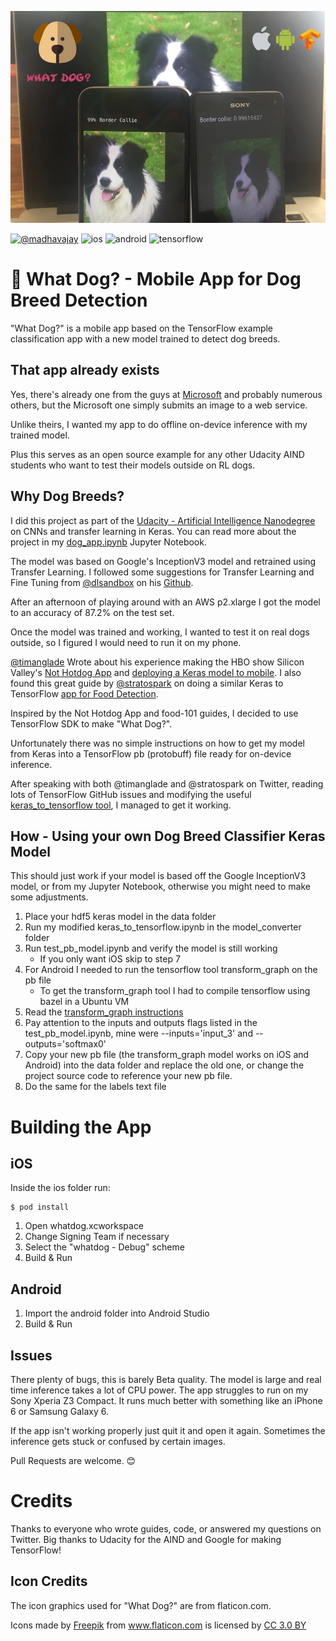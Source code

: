 <p align="center">
  <img src="./images/top.jpg">
</p>

[![@madhavajay](https://img.shields.io/badge/twitter-@madhavajay-blue.svg?style=flat)](http://twitter.com/madhavajay)
![ios](https://img.shields.io/badge/runs_on-ios-lightgrey.svg)
![android](https://img.shields.io/badge/runs_on-android-green.svg)
![tensorflow](https://img.shields.io/badge/built_with-tensorflow-orange.svg)

# 🐶 What Dog? - Mobile App for Dog Breed Detection
"What Dog?" is a mobile app based on the TensorFlow example classification app with a new model trained to detect dog breeds.

## That app already exists
Yes, there's already one from the guys at [Microsoft](https://itunes.apple.com/us/app/what-dog-a-microsoft-garage-project/id1050367912?mt=8) and probably numerous others, but the Microsoft one simply submits an image to a web service.

Unlike theirs, I wanted my app to do offline on-device inference with my trained model.

Plus this serves as an open source example for any other Udacity AIND students who want to test their models outside on RL dogs.

## Why Dog Breeds?
I did this project as part of the [Udacity - Artificial Intelligence Nanodegree](https://github.com/madhavajay/nd889) on CNNs and transfer learning in Keras. You can read more about the project in my [dog_app.ipynb](https://github.com/madhavajay/nd889/blob/dog_classifier/2_deep_learning/4_dog_breed_classifier/dog_app.ipynb) Jupyter Notebook.

The model was based on Google's InceptionV3 model and retrained using Transfer Learning. I followed some suggestions for Transfer Learning and Fine Tuning from [@dlsandbox](https://twitter.com/dlsandbox) on his [Github](https://github.com/DeepLearningSandbox/DeepLearningSandbox/blob/master/transfer_learning/fine-tune.py).

After an afternoon of playing around with an AWS p2.xlarge I got the model to an accuracy of 87.2% on the test set.

Once the model was trained and working, I wanted to test it on real dogs outside, so I figured I would need to run it on my phone.

[@timanglade](https://twitter.com/timanglade) Wrote about his experience making the HBO show Silicon Valley's [Not Hotdog App](https://itunes.apple.com/us/app/not-hotdog/id1212457521?mt=8) and [deploying a Keras model to mobile](https://hackernoon.com/how-hbos-silicon-valley-built-not-hotdog-with-mobile-tensorflow-keras-react-native-ef03260747f3). I also found this great guide by [@stratospark](https://twitter.com/stratospark) on doing a similar Keras to TensorFlow [app for Food Detection](http://blog.stratospark.com/creating-a-deep-learning-ios-app-with-keras-and-tensorflow.html).

Inspired by the Not Hotdog App and food-101 guides, I decided to use TensorFlow SDK to make "What Dog?".

Unfortunately there was no simple instructions on how to get my model from Keras into a TensorFlow pb (protobuff) file ready for on-device inference.

After speaking with both @timanglade and @stratospark on Twitter, reading lots of TensorFlow GitHub issues and modifying the useful [keras_to_tensorflow tool](https://github.com/amir-abdi/keras_to_tensorflow), I managed to get it working.

## How - Using your own Dog Breed Classifier Keras Model
This should just work if your model is based off the Google InceptionV3 model, or from my Jupyter Notebook, otherwise you might need to make some adjustments.

1. Place your hdf5 keras model in the data folder
2. Run my modified keras_to_tensorflow.ipynb in the model_converter folder
3. Run test_pb_model.ipynb and verify the model is still working
    - If you only want iOS skip to step 7
4. For Android I needed to run the tensorflow tool transform_graph on the pb file
    - To get the transform_graph tool I had to compile tensorflow using bazel in a Ubuntu VM
5. Read the [transform_graph instructions](https://github.com/tensorflow/tensorflow/tree/master/tensorflow/tools/graph_transforms#using-the-graph-transform-tool) 
6. Pay attention to the inputs and outputs flags listed in the test_pb_model.ipynb, mine were --inputs='input_3' and --outputs='softmax0'
7. Copy your new pb file (the transform_graph model works on iOS and Android) into the data folder and replace the old one, or change the project source code to reference your new pb file.
8. Do the same for the labels text file

# Building the App
## iOS
Inside the ios folder run:
```
$ pod install
```

1. Open whatdog.xcworkspace
2. Change Signing Team if necessary
3. Select the "whatdog - Debug" scheme
4. Build & Run

## Android

1. Import the android folder into Android Studio
2. Build & Run


## Issues
There plenty of bugs, this is barely Beta quality. The model is large and real time inference takes a lot of CPU power. The app struggles to run on my Sony Xperia Z3 Compact. It runs much better with something like an iPhone 6 or Samsung Galaxy 6.

If the app isn't working properly just quit it and open it again. Sometimes the inference gets stuck or confused by certain images.

Pull Requests are welcome. 😊

# Credits

Thanks to everyone who wrote guides, code, or answered my questions on Twitter. Big thanks to Udacity for the AIND and Google for making TensorFlow!

## Icon Credits
The icon graphics used for "What Dog?" are from flaticon.com.

Icons made by <a href="http://www.freepik.com" title="Freepik">Freepik</a> from <a href="http://www.flaticon.com" title="Flaticon">www.flaticon.com</a> is licensed by <a href="http://creativecommons.org/licenses/by/3.0/" title="Creative Commons BY 3.0" target="_blank">CC 3.0 BY</a>